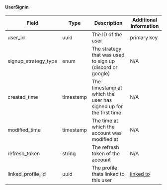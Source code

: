 #### UserSignin
|Field|Type|Description|Additional Information|
|-----|----|-----------|----------------------|
|user_id|uuid|The ID of the user|primary key|
|signup_strategy_type|enum|The strategy that was used to sign up (discord or google)|N/A|
|created_time|timestamp|The timestamp at which the user has signed up for the first time|N/A|
|modified_time|timestamp|The time at which the account was modified at|N/A|
|refresh_token|string|The refresh token of the account|N/A
|linked_profile_id|uuid|The profile thats linked to this user|[linked to](tmp)|